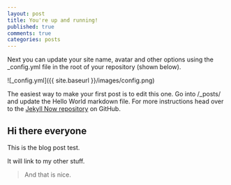 ```yaml
---
layout: post
title: You're up and running!
published: true
comments: true
categories: posts
---
```


Next you can update your site name, avatar and other options using the _config.yml file in the root of your repository (shown below).

![_config.yml]({{ site.baseurl }}/images/config.png)

The easiest way to make your first post is to edit this one. Go into /_posts/ and update the Hello World markdown file. For more instructions head over to the [Jekyll Now repository](https://github.com/barryclark/jekyll-now) on GitHub.

## Hi there everyone

This is the blog post test.

It will link to my other stuff.

> And that is nice.
